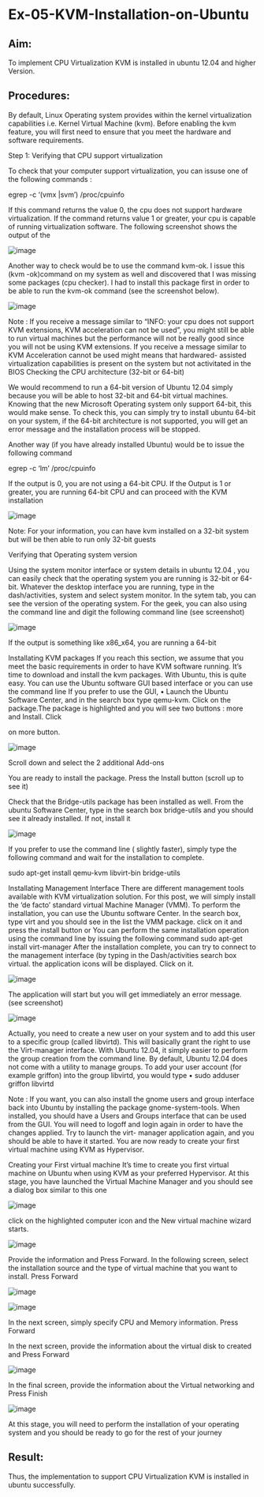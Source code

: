 # Ex-05-KVM-Installation-on-Ubuntu
## Aim:
To implement CPU Virtualization KVM is installed in ubuntu 12.04 and higher Version.

## Procedures:
By default, Linux Operating system provides within the kernel virtualization capabilities i.e. Kernel Virtual Machine (kvm). Before enabling the kvm feature, you will first need to ensure that you meet the hardware and software requirements.


Step 1: Verifying that CPU support virtualization

To check that your computer support virtualization, you can issuse one of the following commands :

egrep -c ‘(vmx |svm’) /proc/cpuinfo

If this command returns the value 0, the cpu does not support hardware virtualization. If the command returns value 1 or greater, your cpu is capable of running virtualization software. The following screenshot shows the output of the


![image](https://github.com/Vijayalakshmi230/Ex-05-KVM-Installation-on-Ubuntu/assets/127175503/2bf98ae1-a6eb-455e-9303-8b817a4706c4)


 
Another way to check would be to use the command kvm-ok.
I issue this (kvm -ok)command on my system as well and discovered that I was missing some packages (cpu checker). I had to install this package first in order to be able to run the kvm-ok command (see the screenshot below).


![image](https://github.com/Vijayalakshmi230/Ex-05-KVM-Installation-on-Ubuntu/assets/127175503/ea966b19-331a-405a-8105-4da068e3572a)

 

Note :
If you receive a message similar to “INFO: your cpu does not support KVM extensions, KVM acceleration can not be used”, you might still be able to run virtual machines but the performance will not be really good since you will not be using KVM extensions.
If you receive a message similar to KVM Acceleration cannot be used might means that hardwared- assisted virtualization capabilities is present on the system but not activitated in the BIOS
Checking the CPU architecture (32-bit or 64-bit)

We would recommend to run a 64-bit version of Ubuntu 12.04 simply because you will be able to host 32-bit and 64-bit virtual machines. Knowing that the new Microsoft Operating system only support 64-bit, this would make sense. To check this, you can simply try to install ubuntu 64-bit on your system, if the 64-bit architecture is not supported, you will get an error message and the installation process will be stopped.

Another way (if you have already installed Ubuntu) would be to issue the following command

egrep -c ‘lm’ /proc/cpuinfo

If the output is 0, you are not using a 64-bit CPU. If the Output is 1 or greater, you are running
64-bit CPU and can proceed with the KVM installation


![image](https://github.com/Vijayalakshmi230/Ex-05-KVM-Installation-on-Ubuntu/assets/127175503/c0611c84-547a-4596-be3c-86581843946e)



Note: For your information, you can have kvm installed on a 32-bit system but will be then able to run only 32-bit guests

Verifying that Operating system version

Using the system monitor interface or system details in ubuntu 12.04 , you can easily check that the operating system you are running is 32-bit or 64-bit. Whatever the desktop interface you are running, type in the dash/activities, system and select system monitor. In the sytem tab, you can see the version of the operating system.
For the geek, you can also using the command line and digit the following command line (see screenshot)


![image](https://github.com/Vijayalakshmi230/Ex-05-KVM-Installation-on-Ubuntu/assets/127175503/64bb5af8-3cff-4093-9003-5a3f226447e3)



If the output is something like x86_x64, you are running a 64-bit
 
Installating KVM packages
If you reach this section, we assume that you meet the basic requirements in order to have KVM software running. It’s time to download and install the kvm packages. With Ubuntu, this is quite easy. You can use the Ubuntu software GUI based interface or you can use the command line
If you prefer to use the GUI,
•	Launch the Ubuntu Software Center, and in the search box type qemu-kvm. Click on the package.The package is highlighted and you will see two buttons : more and Install. Click


on more button.


![image](https://github.com/Vijayalakshmi230/Ex-05-KVM-Installation-on-Ubuntu/assets/127175503/cc07e4c4-0d7e-4269-919e-7759ab5ed5a0)




Scroll down and select the 2 additional Add-ons

You are ready to install the package. Press the Install button (scroll up to see it)

Check that the Bridge-utils package has been installed as well. From the ubuntu Software Center, type in the search box bridge-utils and you should see it already installed. If not, install it


![image](https://github.com/Vijayalakshmi230/Ex-05-KVM-Installation-on-Ubuntu/assets/127175503/cd2503ac-dfc1-4e90-9579-9312b696872d)

 
 
If you prefer to use the command line ( slightly faster), simply type the following command and wait for the installation to complete.

sudo apt-get install qemu-kvm libvirt-bin bridge-utils

Installating Management Interface
There are different management tools available with KVM virtualization solution. For this post, we will simply install the ‘de facto’ standard virtual Machine Manager (VMM). To perform the installation, you can use the Ubuntu software Center. In the search box, type virt and you should see in the list the VMM package. click on it and press the install button
or
You can perform the same installation operation using the command line by issuing the following command
sudo apt-get install virt-manager
After the installation complete, you can try to connect to the management interface (by typing in the Dash/activities search box virtual. the application icons will be displayed. Click on it.


![image](https://github.com/Vijayalakshmi230/Ex-05-KVM-Installation-on-Ubuntu/assets/127175503/3841c0ef-cb12-4a6b-b153-7ccc470534a0)

 
 

The application will start but you will get immediately an error message. (see screenshot)


![image](https://github.com/Vijayalakshmi230/Ex-05-KVM-Installation-on-Ubuntu/assets/127175503/24fd60c1-6313-4504-893c-677b1168dce7)



Actually, you need to create a new user on your system and to add this user to a specific group (called libvirtd). This will basically grant the right to use the Virt-manager interface. With Ubuntu 12.04, it simply easier to perform the group creation from the command line. By default, Ubuntu
12.04 does not come with a utility to manage groups.
To add your user account (for example griffon) into the group libvirtd, you would type
•	sudo adduser griffon libvirtd
 
Note : If you want, you can also install the gnome users and group interface back into Ubuntu by installing the package gnome-system-tools. When installed, you should have a Users and Groups interface that can be used from the GUI.
You will need to logoff and login again in order to have the changes applied. Try to launch the virt- manager application again, and you should be able to have it started. You are now ready to create your first virtual machine using KVM as Hypervisor.

Creating your First virtual machine
It’s time to create you first virtual machine on Ubuntu when using KVM as your preferred Hypervisor. At this stage, you have launched the Virtual Machine Manager and you should see a dialog box similar to this one


![image](https://github.com/Vijayalakshmi230/Ex-05-KVM-Installation-on-Ubuntu/assets/127175503/dd8fdd50-f9e3-4427-b7c3-1fcd3c4f39c9)



click on the highlighted computer icon and the New virtual machine wizard starts.


![image](https://github.com/Vijayalakshmi230/Ex-05-KVM-Installation-on-Ubuntu/assets/127175503/93e41900-34fc-4d8b-acbb-311f592e06b5)


 
Provide the information and Press Forward.
In the following screen, select the installation source and the type of virtual machine that you want to install. Press Forward


![image](https://github.com/Vijayalakshmi230/Ex-05-KVM-Installation-on-Ubuntu/assets/127175503/a8cb56e9-a327-4e43-8b90-b707c1ce1c44)


![image](https://github.com/Vijayalakshmi230/Ex-05-KVM-Installation-on-Ubuntu/assets/127175503/2adf5492-e348-419f-a364-35335ec1c71f)




In the next screen, simply specify CPU and Memory information. Press Forward


In the next screen, provide the information about the virtual disk to created and Press Forward




![image](https://github.com/Vijayalakshmi230/Ex-05-KVM-Installation-on-Ubuntu/assets/127175503/29229b23-2891-457f-96ce-f6be0a6a0210)

 




In the final screen, provide the information about the Virtual networking and Press Finish

![image](https://github.com/Vijayalakshmi230/Ex-05-KVM-Installation-on-Ubuntu/assets/127175503/46f5a7ac-2999-4e1b-b6cf-f60e85a403f0)




At this stage, you will need to perform the installation of your operating system and you should be ready to go for the rest of your journey

## Result:
Thus, the implementation to support CPU Virtualization KVM is installed in ubuntu
successfully.
